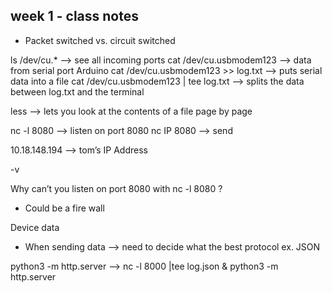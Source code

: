 ## week 1 - class notes
- Packet switched vs. circuit switched 

ls /dev/cu.* —>  see all incoming ports
cat /dev/cu.usbmodem123 —> data from serial port Arduino
cat /dev/cu.usbmodem123 >> log.txt —> puts serial data into a file
cat /dev/cu.usbmodem123 | tee log.txt —> splits the data between log.txt and the terminal

less —> lets you look at the contents of a file page by page

nc -l 8080 —> listen on port 8080
nc IP 8080 —> send 

10.18.148.194 —> tom’s IP Address

-v

Why can’t you listen on port 8080 with nc -l 8080 ?
- Could be a fire wall 


Device data 
- When sending data —> need to decide what the best protocol ex. JSON

python3 -m http.server —>
nc -l 8000 |tee log.json & python3 -m http.server
